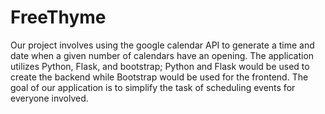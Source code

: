 # FreeThyme
Our project involves using the google calendar API to generate a time and date when a given number of calendars have an opening. The application utilizes Python, Flask, and bootstrap; Python and Flask would be used to create the backend while Bootstrap would be used for the frontend. The goal of our application is to simplify the task of scheduling events for everyone involved. 
